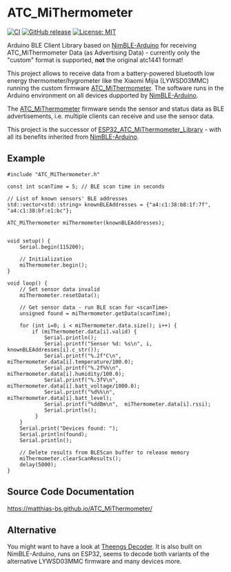 # ATC_MiThermometer

[![CI](https://github.com/matthias-bs/ATC_MiThermometer/actions/workflows/CI.yml/badge.svg)](https://github.com/matthias-bs/ATC_MiThermometer/actions/workflows/CI.yml)
[![GitHub release](https://img.shields.io/github/release/matthias-bs/ATC_MiThermometer?maxAge=3600)](https://github.com/matthias-bs/ATC_MiThermometer/releases)
[![License: MIT](https://img.shields.io/badge/license-MIT-green)](https://github.com/matthias-bs/ATC_MiThermometer/blob/main/LICENSE)

Arduino BLE Client Library based on [NimBLE-Arduino](https://github.com/h2zero/NimBLE-Arduino) for receiving ATC_MiThermometer Data (as Advertising Data) - currently only the "custom" format is supported, **not** the original atc1441 format!

This project allows to receive data from a battery-powered bluetooth low energy thermometer/hygrometer like the Xiaomi Mijia (LYWSD03MMC) running the custom firmware [ATC_MiThermometer](https://github.com/pvvx/ATC_MiThermometer). The software runs in the Arduino environment on all devices dupported by [NimBLE-Arduino](https://github.com/h2zero/NimBLE-Arduino).

The [ATC_MiThermometer](https://github.com/pvvx/ATC_MiThermometer) firmware sends the sensor and status data as BLE advertisements, i.e. multiple clients can receive and use the sensor data.

This project is the successor of [ESP32_ATC_MiThermometer_Library](https://github.com/matthias-bs/ESP32_ATC_MiThermometer_Library) - with all its benefits inherited from [NimBLE-Arduino](https://github.com/h2zero/NimBLE-Arduino).

## Example
```
#include "ATC_MiThermometer.h"

const int scanTime = 5; // BLE scan time in seconds

// List of known sensors' BLE addresses
std::vector<std::string> knownBLEAddresses = {"a4:c1:38:b8:1f:7f", "a4:c1:38:bf:e1:bc"};

ATC_MiThermometer miThermometer(knownBLEAddresses);


void setup() {
    Serial.begin(115200);
    
    // Initialization
    miThermometer.begin();
}

void loop() {
    // Set sensor data invalid
    miThermometer.resetData();
    
    // Get sensor data - run BLE scan for <scanTime>
    unsigned found = miThermometer.getData(scanTime);

    for (int i=0; i < miThermometer.data.size(); i++) {  
        if (miThermometer.data[i].valid) {
            Serial.println();
            Serial.printf("Sensor %d: %s\n", i, knownBLEAddresses[i].c_str());
            Serial.printf("%.2f°C\n", miThermometer.data[i].temperature/100.0);
            Serial.printf("%.2f%%\n", miThermometer.data[i].humidity/100.0);
            Serial.printf("%.3fV\n",  miThermometer.data[i].batt_voltage/1000.0);
            Serial.printf("%d%%\n",   miThermometer.data[i].batt_level);
            Serial.printf("%ddBm\n",  miThermometer.data[i].rssi);
            Serial.println();
         }
    }
    Serial.print("Devices found: ");
    Serial.println(found);
    Serial.println();

    // Delete results from BLEScan buffer to release memory
    miThermometer.clearScanResults();
    delay(5000);
}
```
## Source Code Documentation
https://matthias-bs.github.io/ATC_MiThermometer/

## Alternative
You might want to have a look at [Theengs Decoder](https://decoder.theengs.io/). It is also built on NimBLE-Arduino, runs on ESP32, seems to decode both variants of the alternative LYWSD03MMC firmware and many devices more.
